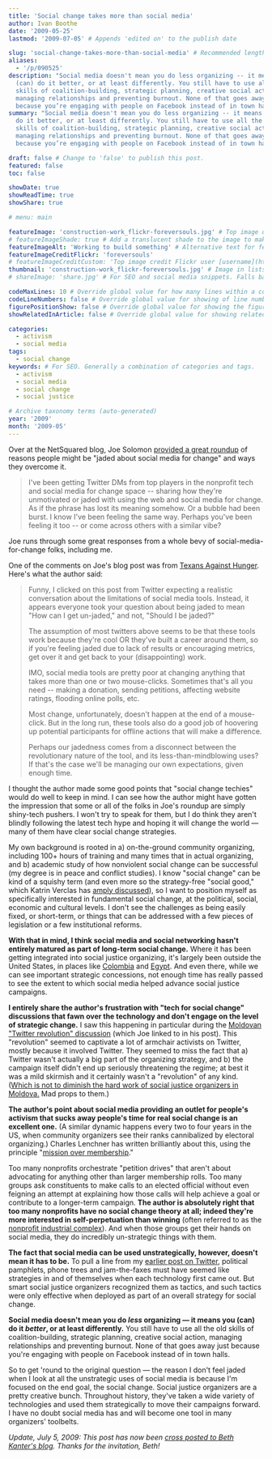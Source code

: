 ```yaml
---
title: 'Social change takes more than social media'
author: Ivan Boothe
date: '2009-05-25'
lastmod: '2009-07-05' # Appends 'edited on' to the publish date

slug: 'social-change-takes-more-than-social-media' # Recommended length is 3 to 5 words.
aliases:
  - '/p/090525'
description: "Social media doesn't mean you do less organizing -- it means you
  (can) do it better, or at least differently. You still have to use all the old
  skills of coalition-building, strategic planning, creative social action,
  managing relationships and preventing burnout. None of that goes away just
  because you’re engaging with people on Facebook instead of in town halls." # For SEO and social media snippets.
summary: "Social media doesn't mean you do less organizing -- it means you (can)
  do it better, or at least differently. You still have to use all the old
  skills of coalition-building, strategic planning, creative social action,
  managing relationships and preventing burnout. None of that goes away just
  because you’re engaging with people on Facebook instead of in town halls." # For the post in lists.

draft: false # Change to 'false' to publish this post.
featured: false
toc: false

showDate: true
showReadTime: true
showShare: true

# menu: main

featureImage: 'construction-work_flickr-foreversouls.jpg' # Top image on post.
# featureImageShade: true # Add a translucent shade to the image to make overlaid text easier to read.
featureImageAlt: 'Working to build something' # Alternative text for featured image.
featureImageCreditFlickr: 'foreversouls'
# featureImageCreditCustom: 'Top image credit Flickr user [username](https://www.flickr.com/photos/username).'
thumbnail: 'construction-work_flickr-foreversouls.jpg' # Image in lists of posts.
# shareImage: 'share.jpg' # For SEO and social media snippets. Falls back to thumbnail (if set) or featureImage.

codeMaxLines: 10 # Override global value for how many lines within a code block before auto-collapsing.
codeLineNumbers: false # Override global value for showing of line numbers within code block.
figurePositionShow: false # Override global value for showing the figure label.
showRelatedInArticle: false # Override global value for showing related posts in this series at the end of the content.

categories:
  - activism
  - social media
tags:
  - social change
keywords: # For SEO. Generally a combination of categories and tags.
  - activism
  - social media
  - social change
  - social justice

# Archive taxonomy terms (auto-generated)
year: '2009'
month: '2009-05'
---
```


Over at the NetSquared blog, Joe Solomon
[provided a great roundup](https://web.archive.org/web/20090525121410/http://www.netsquared.org:80/jaded-about-social-media-for-change-lets-talk-about-it)
of reasons people might be "jaded about social media for change" and ways they
overcome it.

> I've been getting Twitter DMs from top players in the nonprofit tech and
> social media for change space -- sharing how they're unmotivated or jaded with
> using the web and social media for change. As if the phrase has lost its
> meaning somehow. Or a bubble had been burst. I know I've been feeling the same
> way. Perhaps you've been feeling it too -- or come across others with a
> similar vibe?

Joe runs through some great responses from a whole bevy of
social-media-for-change folks, including me.

One of the comments on Joe's blog post was from
[Texans Against Hunger](https://texansagainsthunger.blogspot.com/). Here's what
the author said:

> Funny, I clicked on this post from Twitter expecting a realistic conversation
> about the limitations of social media tools. Instead, it appears everyone took
> your question about being jaded to mean "How can I get un-jaded," and not,
> "Should I be jaded?"
>
> The assumption of most twitters above seems to be that these tools work
> because they're cool OR they've built a career around them, so if you're
> feeling jaded due to lack of results or encouraging metrics, get over it and
> get back to your (disappointing) work.
>
> IMO, social media tools are pretty poor at changing anything that takes more
> than one or two mouse-clicks. Sometimes that's all you need -- making a
> donation, sending petitions, affecting website ratings, flooding online polls,
> etc.
>
> Most change, unfortunately, doesn't happen at the end of a mouse-click. But in
> the long run, these tools also do a good job of hoovering up potential
> participants for offline actions that will make a difference.
>
> Perhaps our jadedness comes from a disconnect between the revolutionary nature
> of the tool, and its less-than-mindblowing uses? If that's the case we'll be
> managing our own expectations, given enough time.

I thought the author made some good points that "social change techies" would do
well to keep in mind. I can see how the author might have gotten the impression
that some or all of the folks in Joe's roundup are simply shiny-tech pushers. I
won't try to speak for them, but I do think they aren't blindly following the
latest tech hype and hoping it will change the world — many of them have clear
social change strategies.

My own background is rooted in a) on-the-ground community organizing, including
100+ hours of training and many times that in actual organizing, and b) academic
study of how nonviolent social change can be successful (my degree is in peace
and conflict studies). I know "social change" can be kind of a squishy term (and
even more so the strategy-free "social good," which Katrin Verclas has
[amply discussed](https://web.archive.org/web/20130122173735/http://katrinskaya.tumblr.com/post/89065553/charity-versus-change-and-why-aid-is-bad-part-1)),
so I want to position myself as specifically interested in fundamental social
change, at the political, social, economic and cultural levels. I don't see the
challenges as being easily fixed, or short-term, or things that can be addressed
with a few pieces of legislation or a few institutional reforms.

**With that in mind, I think social media and social networking hasn't entirely
matured as part of long-term social change.** Where it has been getting
integrated into social justice organizing, it's largely been outside the United
States, in places like
[Colombia](https://web.archive.org/web/20110907201210/http://info.howcast.com/press/releases/facebook-google-youtube-mtv-howcast-columbia)
and
[Egypt](https://ethanzuckerman.com/2006/09/16/alaa-on-egyptian-blogs-and-activism/).
And even there, while we can see important strategic concessions, not enough
time has really passed to see the extent to which social media helped advance
social justice campaigns.

**I entirely share the author's frustration with "tech for social change"
discussions that fawn over the technology and don't engage on the level of
strategic change.** I saw this happening in particular during the
[Moldovan "Twitter revolution" discussion](/blog/2009/04/fire-food-why-theres-no-such-thing-twitter-revolution)
(which Joe linked to in his post). This "revolution" seemed to captivate a lot
of armchair activists on Twitter, mostly because it involved Twitter. They
seemed to miss the fact that a) Twitter wasn't actually a big part of the
organizing strategy, and b) the campaign itself didn't end up seriously
threatening the regime; at best it was a mild skirmish and it certainly wasn't a
"revolution" of any kind.
([Which is not to diminish the hard work of social justice organizers in Moldova.](/blog/2009/04/fire-food-why-theres-no-such-thing-twitter-revolution#comment-46)
Mad props to them.)

**The author's point about social media providing an outlet for people's
activism that sucks away people's time for real social change is an excellent
one.** (A similar dynamic happens every two to four years in the US, when
community organizers see their ranks cannibalized by electoral organizing.)
Charles Lenchner has written brilliantly about this, using the principle
"[mission over membership](https://web.archive.org/web/20110906011455/http://nten.org/blog/2008/04/22/mission-over-membership-in-online-advocacy)."

Too many nonprofits orchestrate "petition drives" that aren't about advocating
for anything other than larger membership rolls. Too many groups ask
constituents to make calls to an elected official without even feigning an
attempt at explaining how those calls will help achieve a goal or contribute to
a longer-term campaign. **The author is absolutely right that too many
nonprofits have no social change theory at all; indeed they're more interested
in self-perpetuation than winning** (often referred to as the
[nonprofit industrial complex](https://www.dukeupress.edu/the-revolution-will-not-be-funded)).
And when those groups get their hands on social media, they do incredibly
un-strategic things with them.

**The fact that social media can be used unstrategically, however, doesn't mean
it has to be.** To pull a line from my
[earlier post on Twitter](/blog/2009/04/fire-food-why-theres-no-such-thing-twitter-revolution),
political pamphlets, phone trees and jam-the-faxes must have seemed like
strategies in and of themselves when each technology first came out. But smart
social justice organizers recognized them as tactics, and such tactics were only
effective when deployed as part of an overall strategy for social change.

**Social media doesn't mean you do _less_ organizing — it means you (can) do it
_better_, or at least differently.** You still have to use all the old skills of
coalition-building, strategic planning, creative social action, managing
relationships and preventing burnout. None of that goes away just because you're
engaging with people on Facebook instead of in town halls.

So to get 'round to the original question — the reason I don't feel jaded when I
look at all the unstrategic uses of social media is because I'm focused on the
end goal, the social change. Social justice organizers are a pretty creative
bunch. Throughout history, they've taken a wide variety of technologies and used
them strategically to move their campaigns forward. I have no doubt social media
has and will become one tool in many organizers' toolbelts.

_Update, July 5, 2009: This post has now been
[cross posted to Beth Kanter's blog](https://beth.typepad.com/beths_blog/2009/07/guest-post-by-ivan-boothe-social-change-takes-more-than-social-media.html).
Thanks for the invitation, Beth!_
